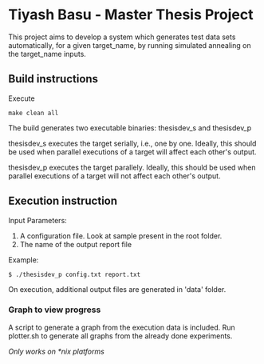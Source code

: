 # Tiyash Basu - Master Thesis Project

This project aims to develop a system which generates test data sets automatically, for a given target_name, by running simulated annealing on the target_name inputs.


## Build instructions

Execute
```
make clean all
```

The build generates two executable binaries: thesisdev_s and thesisdev_p

thesisdev_s executes the target serially, i.e., one by one. Ideally, this should be used when parallel executions of a target will affect each other's output.

thesisdev_p executes the target parallely. Ideally, this should be used when parallel executions of a target will not affect each other's output.


## Execution instruction

Input Parameters:
1. A configuration file. Look at sample present in the root folder.
2. The name of the output report file

Example:
```
$ ./thesisdev_p config.txt report.txt
```

On execution, additional output files are generated in 'data' folder.


### Graph to view progress

A script to generate a graph from the execution data is included. Run plotter.sh to generate all graphs from the already done experiments.

*_Only works on *nix platforms_*
